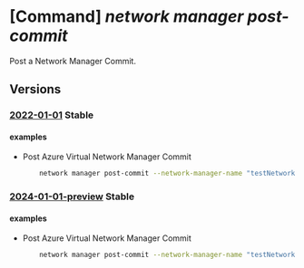 # [Command] _network manager post-commit_

Post a Network Manager Commit.

## Versions

### [2022-01-01](/Resources/mgmt-plane/L3N1YnNjcmlwdGlvbnMve30vcmVzb3VyY2Vncm91cHMve30vcHJvdmlkZXJzL21pY3Jvc29mdC5uZXR3b3JrL25ldHdvcmttYW5hZ2Vycy97fS9jb21taXQ=/2022-01-01.xml) **Stable**

<!-- mgmt-plane /subscriptions/{}/resourcegroups/{}/providers/microsoft.network/networkmanagers/{}/commit 2022-01-01 -->

#### examples

- Post Azure Virtual Network Manager Commit
    ```bash
        network manager post-commit --network-manager-name "testNetworkManager" --commit-type "SecurityAdmin" --configuration-ids "/subscriptions/subscriptionC/resourceGroups/resoureGroupSample/providers/Microsoft.Network/networkManagers/testNetworkManager/securityConfigurations/SampleSecurityConfig" --target-locations "eastus" --resource-group "resoureGroupSample"
    ```

### [2024-01-01-preview](/Resources/mgmt-plane/L3N1YnNjcmlwdGlvbnMve30vcmVzb3VyY2Vncm91cHMve30vcHJvdmlkZXJzL21pY3Jvc29mdC5uZXR3b3JrL25ldHdvcmttYW5hZ2Vycy97fS9jb21taXQ=/2024-01-01-preview.xml) **Stable**

<!-- mgmt-plane /subscriptions/{}/resourcegroups/{}/providers/microsoft.network/networkmanagers/{}/commit 2024-01-01-preview -->

#### examples

- Post Azure Virtual Network Manager Commit
    ```bash
        network manager post-commit --network-manager-name "testNetworkManager" --commit-type "SecurityAdmin" --configuration-ids "/subscriptions/subscriptionC/resourceGroups/resoureGroupSample/providers/Microsoft.Network/networkManagers/testNetworkManager/securityConfigurations/SampleSecurityConfig" --target-locations "eastus" --resource-group "resoureGroupSample"
    ```
